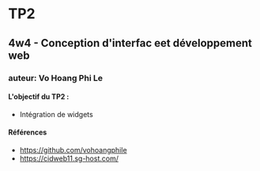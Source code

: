 # TP2
## 4w4 - Conception d'interfac eet développement web
### auteur: Vo Hoang Phi Le
#### L'objectif du TP2 :

- Intégration de widgets


#### Références
- https://github.com/vohoangphile
- https://cidweb11.sg-host.com/
